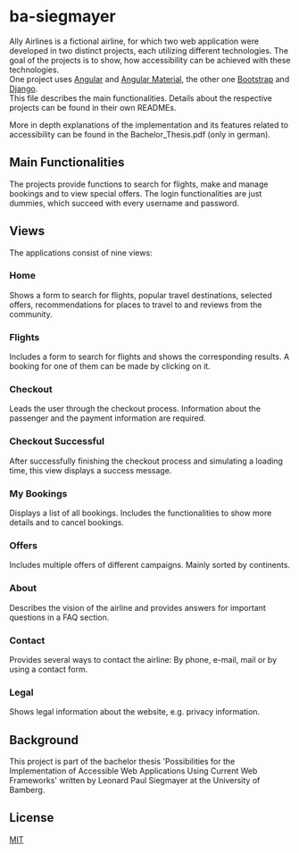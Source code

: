 # ba-siegmayer

Ally Airlines is a fictional airline, for which two web application were developed in two distinct projects, each utilizing different technologies. The goal of the projects is to show, how accessibility can be achieved with these technologies.  
One project uses [Angular](https://angular.io/) and [Angular Material](https://material.angular.io/), the other one [Bootstrap](https://getbootstrap.com/docs/4.5/getting-started/introduction/) and [Django](https://www.djangoproject.com/).  
This file describes the main functionalities. Details about the respective projects can be found in their own READMEs.

More in depth explanations of the implementation and its features related to accessibility can be found in the Bachelor_Thesis.pdf (only in german).

## Main Functionalities
The projects provide functions to search for flights, make and manage bookings and to view special offers. The login functionalities are just dummies, which succeed with every username and password.  

## Views
The applications consist of nine views:

### Home
Shows a form to search for flights, popular travel destinations, selected offers, recommendations for places to travel to and reviews from the community.

### Flights
Includes a form to search for flights and shows the corresponding results. A booking for one of them can be made by clicking on it.

### Checkout
Leads the user through the checkout process. Information about the passenger and the payment information are required.

### Checkout Successful
After successfully  finishing the checkout process and simulating a loading time, this view displays a success message.

### My Bookings
Displays a list of all bookings. Includes the functionalities to show more details and to cancel bookings.

### Offers
Includes multiple offers of different campaigns. Mainly sorted by continents.

### About
Describes the vision of the airline and provides answers for important questions in a FAQ section.

### Contact
Provides several ways to contact the airline: By phone, e-mail, mail or by using a contact form.

### Legal
Shows legal information about the website, e.g. privacy information.

## Background
This project is part of the bachelor thesis 'Possibilities for the Implementation of Accessible Web Applications Using Current Web Frameworks' written by Leonard Paul Siegmayer at the University of Bamberg.

## License
[MIT](https://choosealicense.com/licenses/mit/)
